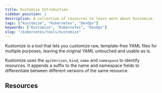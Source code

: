 ```yaml
---
title: Kustomize Introduction
sidebar_position: 1
description: A collection of resources to learn more about Kustomize.
tags: ["Kustomize", "Kubernetes", "DevOps"]
keywords: ["Kustomize", "Kubernetes", "DevOps"]
slug: "/kubernetes/tools/kustomize"
---
```


Kustomize is a tool that lets you customize raw, template-free YAML files for multiple purposes, leaving the original YAML untouched and usable as is.

Kustomize uses the `apiVersion`, `kind`, `name` and `namespace` to identify resources. It appends a suffix to the name and namespace fields to differentiate between different versions of the same resource.

## Resources

